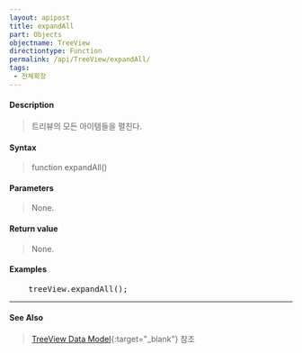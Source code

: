 ```yaml
---
layout: apipost
title: expandAll
part: Objects
objectname: TreeView
directiontype: Function
permalink: /api/TreeView/expandAll/
tags:
 - 전체확장
---
```



#### Description

> 트리뷰의 모든 아이템들을 펼친다.  

#### Syntax

> function expandAll()  

#### Parameters

> None.

#### Return value

> None.  

#### Examples 

<pre class="prettyprint">
    treeView.expandAll();
</pre>

---

#### See Also

> [TreeView Data Model](http://demo.realgrid.net/Demo/TreeDataModel){:target="_blank"} 참조    
